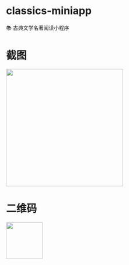 # classics-miniapp
📚 古典文学名著阅读小程序

# 截图
<img src="https://classics.oss-cn-beijing.aliyuncs.com/app/%E7%A8%BF%E5%AE%9A%E8%AE%BE%E8%AE%A1%E5%AF%BC%E5%87%BA-20190816-134318.png" width="320px" />

# 二维码
<img src="https://classics.oss-cn-beijing.aliyuncs.com/app/QRcode.jpg?x-oss-process=style/fade" width="100px" />
